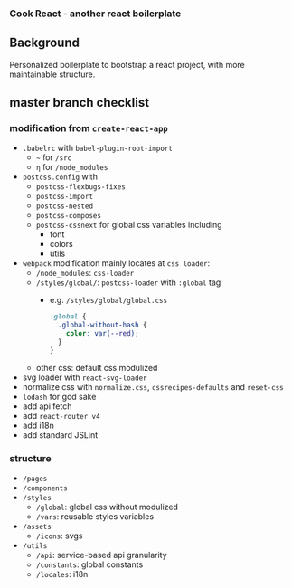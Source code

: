 ### Cook React - another react boilerplate

## Background
Personalized boilerplate to bootstrap a react project, with more maintainable structure.

## master branch checklist
### modification from `create-react-app`
+ `.babelrc` with `babel-plugin-root-import`
  - `~` for `/src`
  - `η` for `/node_modules`
+ `postcss.config` with
  - `postcss-flexbugs-fixes`
  - `postcss-import`
  - `postcss-nested`
  - `postcss-composes`
  - `postcss-cssnext` for global css variables including
    + font
    + colors
    + utils
+ `webpack` modification mainly locates at `css loader`:
  - `/node_modules`: `css-loader`
  - `/styles/global/`: `postcss-loader` with `:global` tag
    - e.g. `/styles/global/global.css`

      ```css
      :global {
        .global-without-hash {
          color: var(--red);
        }  
      }
      ```
  - other css: default css modulized
+ svg loader with `react-svg-loader`
+ normalize css with `normalize.css`, `cssrecipes-defaults` and `reset-css`
+ `lodash` for god sake
+ add api fetch
+ add `react-router v4`
+ add i18n
+ add standard JSLint

### structure
+ `/pages`
+ `/components`
+ `/styles`
  - `/global`: global css without modulized
  - `/vars`: reusable styles variables
+ `/assets`  
  - `/icons`: svgs
+ `/utils`
  - `/api`: service-based api granularity
  - `/constants`: global constants
  - `/locales`: i18n
